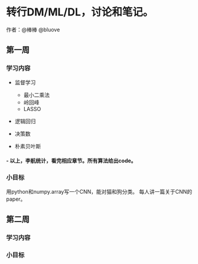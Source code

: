 # 转行DM/ML/DL，讨论和笔记。

作者：@棒棒 @bluove

## 第一周

### 学习内容
- 监督学习
  - 最小二乘法
  - 岭回峰
  - LASSO

- 逻辑回归

- 决策数

- 朴素贝叶斯

#### - 以上，李航统计，看完相应章节。所有算法给出code。

### 小目标
用python和numpy.array写一个CNN，能对猫和狗分类。
每人讲一篇关于CNN的paper。




## 第二周

### 学习内容





### 小目标




